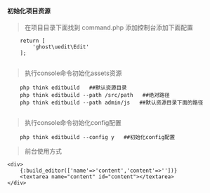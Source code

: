 
#### 初始化项目资源
  > 在项目目录下面找到 command.php 添加控制台添加下面配置
```
    return [
        'ghost\uedit\Edit'
    ];
  
```
  > 执行console命令初始化assets资源 
```
    php think editbuild   ##默认资源目录
    php think editbuild --path /src/path   ##绝对路径
    php think editbuild --path admin/js   ##默认资源目录下面的路径
  
```
 > 执行console命令初始化config配置
```
    php think editbuild --config y   ##初始化config配置
```
> 前台使用方式
```
<div>
    {:build_editor(['name'=>'content','content'=>''])}
    <textarea name="content" id="content"></textarea>
</div>
```
